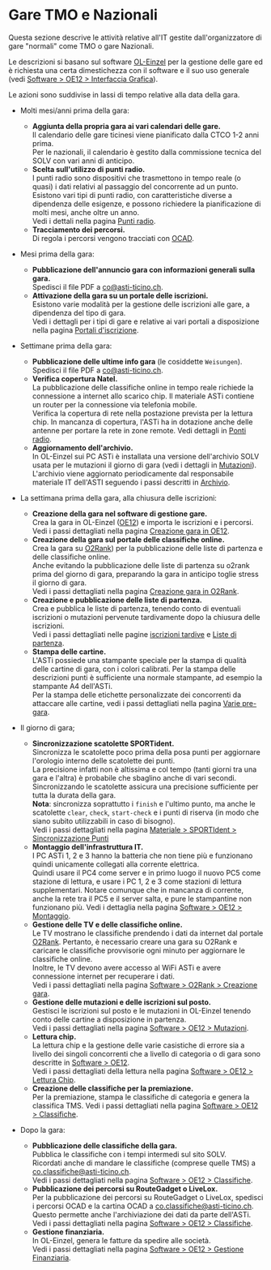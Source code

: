 # Gare TMO e Nazionali
Questa sezione descrive le attività relative all'IT gestite dall'organizzatore di gare "normali" come TMO o gare Nazionali.  
  

Le descrizioni si basano sul software [OL-Einzel](../software/oe12/) per la gestione delle gare ed è richiesta una certa dimestichezza con il software e il suo uso generale (vedi [Software > OE12 > Interfaccia Grafica](../software/oe12/interfaccia_grafica.md)).  
  
Le azioni sono suddivise in lassi di tempo relative alla data della gara.

- Molti mesi/anni prima della gara:
    - **Aggiunta della propria gara ai vari calendari delle gare.**  
        Il calendario delle gare ticinesi viene pianificato dalla CTCO 1-2 anni prima.  
        Per le nazionali, il calendario è gestito dalla commissione tecnica del SOLV con vari anni di anticipo.
    - **Scelta sull'utilizzo di punti radio.**  
        I punti radio sono dispositivi che trasmettono in tempo reale (o quasi) i dati relativi al passaggio del concorrente ad un punto.  
        Esistono vari tipi di punti radio, con caratteristiche diverse a dipendenza delle esigenze, e possono richiedere la pianificazione di molti mesi, anche oltre un anno.  
        Vedi i dettali nella pagina [Punti radio](../materiale/punti_radio.md).
    - **Tracciamento dei percorsi.**  
        Di regola i percorsi vengono tracciati con [OCAD](../software/ocad/ocad_tracciatore.md).
- Mesi prima della gara:
    - **Pubblicazione dell'annuncio gara con informazioni generali sulla gara.**  
        Spedisci il file PDF a [co@asti-ticino.ch](mailto://co@asti-ticino.ch).
    - **Attivazione della gara su un portale delle iscrizioni.**  
        Esistono varie modalità per la gestione delle iscrizioni alle gare, a dipendenza del tipo di gara.  
        Vedi i dettagli per i tipi di gare e relative ai vari portali a disposizione nella pagina [Portali d'iscrizione](../software/portali_iscrizioni/).
- Settimane prima della gara:
    - **Pubblicazione delle ultime info gara** (le cosiddette `Weisungen`).  
        Spedisci il file PDF a [co@asti-ticino.ch](mailto://co@asti-ticino.ch).
    - **Verifica copertura Natel.**  
        La pubblicazione delle classifiche online in tempo reale richiede la connessione a internet allo scarico chip. Il materiale ASTi contiene un router per la connessione via telefonia mobile.  
        Verifica la copertura di rete nella postazione prevista per la lettura chip. In mancanza di copertura, l'ASTi ha in dotazione anche delle antenne per portare la rete in zone remote. 
        Vedi dettagli in [Ponti radio](../materiale/materiale_asti/ponti_radio.md).
    - **Aggiornamento dell'archivio.**  
        In OL-Einzel sui PC ASTi è installata una versione dell'archivio SOLV usata per le mutazioni il giorno di gara (vedi i dettagli in [Mutazioni](../software/oe12/mutazioni_giorno_gara.md)).  
        L'archivio viene aggiornato periodicamente dal responsabile materiale IT dell'ASTI seguendo i passi descritti in [Archivio](../software/oe12/archivio.md).
- La settimana prima della gara, alla chiusura delle iscrizioni:
    - **Creazione della gara nel software di gestione gare.**  
        Crea la gara in OL-Einzel ([OE12](../software/oe12/)) e importa le iscrizioni e i percorsi.  
        Vedi i passi dettagliati nella pagina [Creazione gara in OE12](../software/oe12/creazione_gara.md).
    - **Creazione della gara sul portale delle classifiche online.**  
        Crea la gara su [O2Rank](http://classifiche.asti-ticino.ch/o2rank/)) per la pubblicazione delle liste di partenza e delle classifiche online.  
        Anche evitando la pubblicazione delle liste di partenza su o2rank prima del giorno di gara, preparando la gara in anticipo toglie stress il giorno di gara.  
        Vedi i passi dettagliati nella pagina [Creazione gara in O2Rank](../software/o2rank/creazione_gara.md).
    - **Creazione e pubblicazione delle liste di partenza.**  
        Crea e pubblica le liste di partenza, tenendo conto di eventuali iscrizioni o mutazioni pervenute tardivamente dopo la chiusura delle iscrizioni.  
        Vedi i passi dettagliati nelle pagine [iscrizioni tardive](../software/oe12/iscrizioni_tardive.md) e [Liste di partenza](../software/oe12/liste_partenza.md).
    - **Stampa delle cartine.**  
        L'ASTi possiede una stampante speciale per la stampa di qualità delle cartine di gara, con i colori calibrati. Per la stampa delle descrizioni punti è sufficiente una normale stampante, ad esempio la stampante A4 dell'ASTi.  
        Per la stampa delle etichette personalizzate dei concorrenti da attaccare alle cartine, vedi i passi dettagliati nella pagina [Varie pre-gara](../software/oe12/varie_pre_gara.md).  

- Il giorno di gara;
    - **Sincronizzazione scatolette SPORTident.**  
        Sincronizza le scatolette poco prima della posa punti per aggiornare l'orologio interno delle scatolette dei punti.  
        La precisione infatti non è altissima e col tempo (tanti giorni tra una gara e l'altra) è probabile che sbaglino anche di vari secondi. Sincronizzando le scatolette assicura una precisione sufficiente per tutta la durata della gara.  
        **Nota**: sincronizza soprattutto i `finish` e l'ultimo punto, ma anche le scatolette `clear`, `check`, `start-check` e i punti di riserva (in modo che siano subito utilizzabili in caso di bisogno).  
        Vedi i passi dettagliati nella pagina [Materiale > SPORTIdent > Sincronizzazione Punti](../materiale/sportident/sincronizzazione_punti.md) 
    - **Montaggio dell'infrastruttura IT.**  
        I PC ASTi 1, 2 e 3 hanno la batteria che non tiene più e funzionano quindi unicamente collegati alla corrente elettrica.  
        Quindi usare il PC4 come server e in primo luogo il nuovo PC5 come stazione di lettura, e usare i PC 1, 2 e 3 come stazioni di lettura supplementari. Notare comunque che in mancanza di corrente, anche la rete tra il PC5 e il server salta, e pure le stampantine non funzionano più.
        Vedi i dettaglia nella pagina [Software > OE12 > Montaggio](../software/oe12/montaggio.md).
    - **Gestione delle TV e delle classifiche online.**  
        Le TV mostrano le classifiche prendendo i dati da internet dal portale [O2Rank](http://classifiche.asti-ticino.ch). Pertanto, è necessario creare una gara su O2Rank e caricare le classifiche provvisorie ogni minuto per aggiornare le classifiche online.  
        Inoltre, le TV devono avere accesso al WiFi ASTi e avere connessione internet per recuperare i dati.    
        Vedi i passi dettagliati nella pagina [Software > O2Rank > Creazione gara](../software/o2rank/creazione_gara.md).
    - **Gestione delle mutazioni e delle iscrizioni sul posto.**  
        Gestisci le iscrizioni sul posto e le mutazioni in OL-Einzel tenendo conto delle cartine a disposizione in partenza.  
        Vedi i passi dettagliati nella pagina [Software > OE12 > Mutazioni](../software/oe12/mutazioni_giorno_gara.md).
    - **Lettura chip.**  
        La lettura chip e la gestione delle varie casistiche di errore sia a livello dei singoli concorrenti che a livello di categoria o di gara sono descritte in [Software > OE12](../software/oe12/index.md).  
        Vedi i passi dettagliati della lettura nella pagina [Software > OE12 > Lettura Chip](../software/oe12/lettura_chip.md).
    - **Creazione delle classifiche per la premiazione.**  
        Per la premiazione, stampa le classifiche di categoria e genera la classifica TMS.
        Vedi i passi dettagliati nella pagina [Software > OE12 > Classifiche](../software/oe12/classifiche.md). 
- Dopo la gara:
    - **Pubblicazione delle classifiche della gara.**  
        Pubblica le classifiche con i tempi intermedi sul sito SOLV.  
        Ricordati anche di mandare le classifiche (comprese quelle TMS) a [co.classifiche@asti-ticino.ch](mailto://co.classifiche@asti-ticino.ch).  
        Vedi i passi dettagliati nella pagina [Software > OE12 > Classifiche](../software/oe12/classifiche.md). 
    - **Pubblicazione dei percorsi su RouteGadget o LiveLox.**  
        Per la pubblicazione dei percorsi su RouteGadget o LiveLox, spedisci i percorsi OCAD e la cartina OCAD a [co.classifiche@asti-ticino.ch](mailto://co.classifiche@asti-ticino.ch).  
        Questo permette anche l'archiviazione dei dati da parte dell'ASTi.  
        Vedi i passi dettagliati nella pagina [Software > OE12 > Classifiche](../software/oe12/classifiche.md#classifiche-asti). 
    - **Gestione finanziaria.**  
        In OL-Einzel, genera le fatture da spedire alle società.  
        Vedi i passi dettagliati nella pagina [Software > OE12 > Gestione Finanziaria](../software/oe12/finanze.md). 
